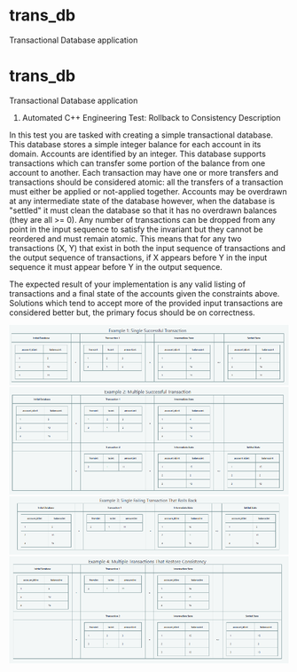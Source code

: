# trans_db
Transactional Database application

# trans_db
Transactional Database application

1. Automated C++ Engineering Test: Rollback to Consistency
Description

In this test you are tasked with creating a simple transactional database.  This database stores a simple integer balance for each account in its domain.  Accounts are identified by an integer.  This database supports transactions which can transfer some portion of the balance from one account to another.  Each transaction may have one or more transfers and transactions should be considered atomic: all the transfers of a transaction must either be applied or not-applied together.  Accounts may be overdrawn at any intermediate state of the database however, when the database is "settled" it must clean the database so that it has no overdrawn balances (they are all >= 0).  Any number of transactions can be dropped from any point in the input sequence to satisfy the invariant but they cannot be reordered and must remain atomic.  This means that for any two transactions (X, Y) that exist in both the input sequence of transactions and the output sequence of transactions, if X appears before Y in the input sequence it must appear before Y in the output sequence.



The expected result of your implementation is any valid listing of transactions and a final state of the accounts given the constraints above.  Solutions which tend to accept more of the provided input transactions are considered better but, the primary focus should be on correctness.


![](example1_single_successful_transaction.png)
![](example2_multiple_successful_transactions.png)
![](example3_sing_failing_transaction.png)
![](example4_multiple_xactions_that_restore_consistency.png)
